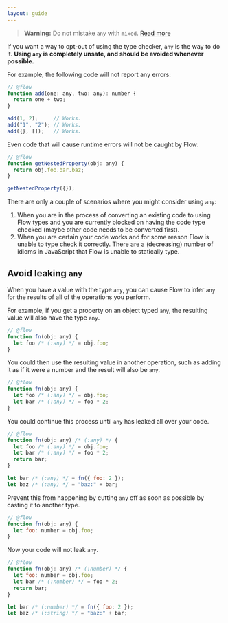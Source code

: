 ```yaml
---
layout: guide
---
```


> **Warning:** Do not mistake `any` with `mixed`. [Read more](../mixed/)

If you want a way to opt-out of using the type checker, `any` is the way to do
it. **Using `any` is completely unsafe, and should be avoided whenever
possible.**

For example, the following code will not report any errors:

```js
// @flow
function add(one: any, two: any): number {
  return one + two;
}

add(1, 2);     // Works.
add("1", "2"); // Works.
add({}, []);   // Works.
```

Even code that will cause runtime errors will not be caught by Flow:

```js
// @flow
function getNestedProperty(obj: any) {
  return obj.foo.bar.baz;
}

getNestedProperty({});
```

There are only a couple of scenarios where you might consider using `any`:

1. When you are in the process of converting an existing code to using Flow
  types and you are currently blocked on having the code type checked (maybe
  other code needs to be converted first).
2. When you are certain your code works and for some reason Flow is unable to
  type check it correctly. There are a (decreasing) number of idioms in
  JavaScript that Flow is unable to statically type.

## Avoid leaking `any` <a class="toc" id="toc-avoid-leaking-any" href="#toc-avoid-leaking-any"></a>

When you have a value with the type `any`, you can cause Flow to infer `any`
for the results of all of the operations you perform.

For example, if you get a property on an object typed `any`, the resulting
value will also have the type `any`.

```js
// @flow
function fn(obj: any) {
  let foo /* (:any) */ = obj.foo;
}
```

You could then use the resulting value in another operation, such as adding it
as if it were a number and the result will also be `any`.

```js
// @flow
function fn(obj: any) {
  let foo /* (:any) */ = obj.foo;
  let bar /* (:any) */ = foo * 2;
}
```

You could continue this process until `any` has leaked all over your code.

```js
// @flow
function fn(obj: any) /* (:any) */ {
  let foo /* (:any) */ = obj.foo;
  let bar /* (:any) */ = foo * 2;
  return bar;
}

let bar /* (:any) */ = fn({ foo: 2 });
let baz /* (:any) */ = "baz:" + bar;
```

Prevent this from happening by cutting `any` off as soon as possible by casting
it to another type.

```js
// @flow
function fn(obj: any) {
  let foo: number = obj.foo;
}
```

Now your code will not leak `any`.

```js
// @flow
function fn(obj: any) /* (:number) */ {
  let foo: number = obj.foo;
  let bar /* (:number) */ = foo * 2;
  return bar;
}

let bar /* (:number) */ = fn({ foo: 2 });
let baz /* (:string) */ = "baz:" + bar;
```
